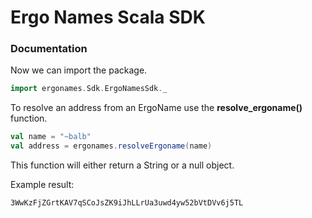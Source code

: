 # Ergo Names Scala SDK

### Documentation

Now we can import the package.

```scala
import ergonames.Sdk.ErgoNamesSdk._
```

To resolve an address from an ErgoName use the **resolve\_ergoname()** function.

```scala
val name = "~balb" 
val address = ergonames.resolveErgoname(name)
```

This function will either return a String or a null object.

Example result:

```
3WwKzFjZGrtKAV7qSCoJsZK9iJhLLrUa3uwd4yw52bVtDVv6j5TL
```
